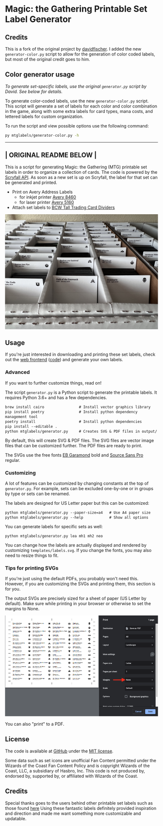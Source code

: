 Magic: the Gathering Printable Set Label Generator
==================================================

## Credits

This is a fork of the original project by [davidfischer](https://github.com/davidfischer/mtg-printable-set-label-generator).  I added the new `generator-color.py` script to allow for the generation of color coded labels, but most of the original credit goes to him.

## Color generator usage

*To generate set-specific labels, use the original `generator.py` script by David.  See below for details.*

To generate color-coded labels, use the new `generator-color.py` script.  This script will generate a set of labels for each color and color combination in the game, along with some extra labels for card types, mana costs, and lettered labels for custom organization.

To run the script and view possible options use the following command:

```bash
py mtglabels/generator-color.py -h
```

-------------------------
| ORIGINAL README BELOW |
-------------------------

This is a script for generating Magic: the Gathering (MTG) printable set labels
in order to organize a collection of cards.
The code is powered by the [Scryfall API](https://scryfall.com/docs/api/sets).
As soon as a new set is up on Scryfall,
the label for that set can be generated and printed.

- Print on Avery Address Labels
  - for inkjet printer [Avery 8460](https://www.amazon.com/Avery-Address-Printers-Permanent-Adhesive/dp/B00004Z6JX)
  - for laser printer [Avery 5160](https://www.amazon.com/Avery-Address-Labels-Laser-Printers/dp/B00006B8FZ)
- Attach set labels to [BCW Tall Trading Card Dividers](https://www.amazon.com/dp/B00S3FF1PI)

<img src="readme-img/organized-cards.jpg">


## Usage

If you're just interested in downloading and printing these set labels,
check out the [web frontend](https://mtg-printable-label.fly.dev/)
([code](https://github.com/gofrolist/mtg-printable-set-label-frontend))
and generate your own labels.


### Advanced

If you want to further customize things, read on!

The script `generator.py` is a Python script to generate the printable labels.
It requires Python 3.6+ and has a few dependencies.

    brew install cairo                # Install vector graphics library
    pip install poetry                # Install python dependency management tool
    poetry install                    # Install python dependencies
    pip install --editable .
    python mtglabels/generator.py     # Creates SVG & PDF files in output/

By default, this will create SVG & PDF files.
The SVG files are vector image files that can be customized further.
The PDF files are ready to print.

The SVGs use the free fonts [EB Garamond](https://fonts.google.com/specimen/EB+Garamond) bold and [Source Sans Pro](https://fonts.google.com/specimen/Source+Sans+Pro) regular.


### Customizing

A lot of features can be customized by changing constants at the top of `generator.py`.
For example, sets can be excluded one-by-one or in groups by type or sets can be renamed.

The labels are designed for US Letter paper but this can be customized:

    python mtglabels/generator.py --paper-size=a4   # Use A4 paper size
    python mtglabels/generator.py --help            # Show all options

You can generate labels for specific sets as well:

    python mtglabels/generator.py lea mh1 mh2 neo


You can change how the labels are actually displayed and rendered by customizing `templates/labels.svg`.
If you change the fonts, you may also need to resize things to fit.


### Tips for printing SVGs

If you're just using the default PDFs, you probably won't need this.
However, if you are customizing the SVGs and printing them, this section is for you.

The output SVGs are precisely sized for a sheet of paper (US Letter by default).
Make sure while printing in your browser or otherwise to set the margins to None.

<img src="readme-img/browser-printing.png">

You can also "print" to a PDF.


## License

The code is available at [GitHub](https://github.com/gofrolist/mtg-printable-set-label-generator) under the [MIT license](https://opensource.org/licenses/MIT).

Some data such as set icons are unofficial Fan Content permitted under the Wizards of the Coast Fan Content Policy
and is copyright Wizards of the Coast, LLC, a subsidiary of Hasbro, Inc.
This code is not produced by, endorsed by, supported by, or affiliated with Wizards of the Coast.


## Credits

Special thanks goes to the users behind other printable set labels
such as those found [here](https://github.com/xsilium/MTG-Printable-Labels)
Using these fantastic labels definitely provided inspiration and direction
and made me want something more customizable and updatable.
